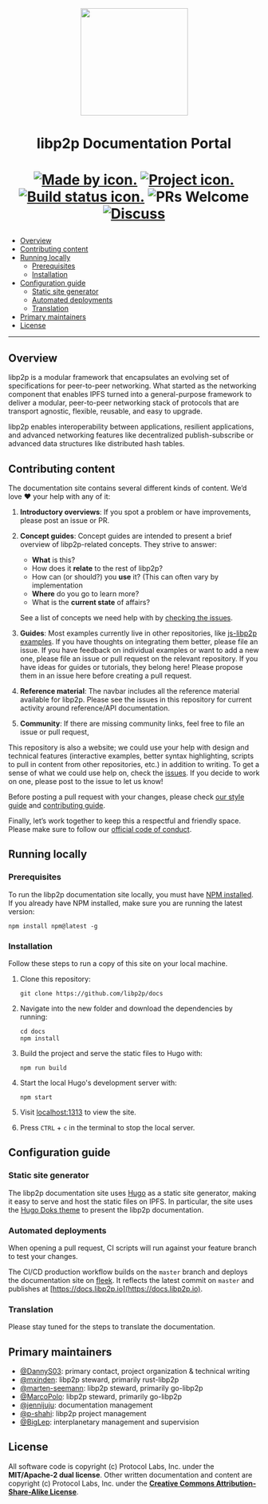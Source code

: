 <div align="center">
<img align="center" src="static/logos/libp2p_color_symbol.png" width="215">
<h1> libp2p Documentation Portal <h1>

[![Made by icon.](https://img.shields.io/badge/made%20by-Protocol%20Labs-blue.svg?style=flat-square)](https://protocol.ai/)
[![Project icon.](https://img.shields.io/badge/project-libp2p-lightgrey)](https://libp2p.io/)
[![Build status icon.](https://img.shields.io/circleci/project/github/ipfs/ipfs-docs/master.svg?style=flat-square)](https://circleci.com/gh/ipfs/ipfs-docs)
![PRs Welcome](https://img.shields.io/badge/PRs-welcome-brightgreen.svg)
[![Discuss](https://img.shields.io/discourse/https/discuss.libp2p.io/posts.svg?style=flat-square)](https://discuss.libp2p.io)
</div>

<!-- TOC -->
- [Overview](#overview)
- [Contributing content](#contributing-content)
- [Running locally](#running-locally)
  - [Prerequisites](#prerequisites)
  - [Installation](#installation)
- [Configuration guide](#configuration-guide)
  - [Static site generator](#static-site-generator)
  - [Automated deployments](#automated-deployments)
  - [Translation](#translation)
- [Primary maintainers](#primary-maintainers)
- [License](#license)
<!-- /TOC -->

---

## Overview

libp2p is a modular framework that encapsulates an evolving set of specifications for peer-to-peer networking. What started as the networking component that enables IPFS turned into a general-purpose framework to deliver a modular, peer-to-peer networking stack of protocols that are transport agnostic, flexible, reusable, and easy to upgrade.

libp2p enables interoperability between applications, resilient applications, and advanced networking features like decentralized publish-subscribe or advanced data structures like distributed hash tables.

## Contributing content

The documentation site contains several different kinds of content. We’d love ❤️ your help with any of it:

1. **Introductory overviews**: If you spot a problem or have improvements, please post an issue or PR.

2. **Concept guides**: Concept guides are intended to present a brief overview of libp2p-related concepts.
   They strive to answer:

    - **What** is this?
    - How does it **relate** to the rest of libp2p?
    - How can (or should?) you **use** it? (This can often vary by implementation
    - **Where** do you go to learn more?
    - What is the **current state** of affairs?

    See a list of concepts we need help with by [checking the issues](https://github.com/libp2p/docs/issues?utf8=✓&q=is%3Aissue+is%3Aopen+label%3Acontent+concept).

3. **Guides**: Most examples currently live in other repositories, like [js-libp2p examples](https://github.com/libp2p/js-libp2p/tree/master/examples). If you have thoughts on integrating them better, please file an issue. If you have feedback on individual examples or want to add a new one, please file an issue or pull request on the relevant repository. If you have ideas for guides or tutorials, they belong here! Please propose them in an issue here before creating a pull request.

4. **Reference material**: The navbar includes all the reference material available for libp2p. Please see the issues in this repository for current activity around reference/API documentation.

5. **Community**: If there are missing community links, feel free to file an issue or pull request,

This repository is also a website; we could use your help with design and technical features (interactive examples, better syntax highlighting, scripts to pull in content from other repositories, etc.) in addition to writing. To get a sense of what we could use help on, check the [issues](https://github.com/libp2p/docs/issues). If you decide to work on one, please post to the issue to let us know!

Before posting a pull request with your changes, please check [our style guide](https://github.com/ipfs/community/blob/master/DOCS_STYLEGUIDE.md) and [contributing guide](https://github.com/libp2p/community/blob/master/CONTRIBUTE.md).

Finally, let’s work together to keep this a respectful and friendly space. Please make sure to follow our [official code of conduct](https://github.com/ipfs/community/blob/master/code-of-conduct.md).

## Running locally

### Prerequisites

To run the libp2p documentation site locally, you must have
[NPM installed](https://www.npmjs.com/).
If you already have NPM installed, make sure you are running the latest version:

```shell
npm install npm@latest -g
```

### Installation

Follow these steps to run a copy of this site on your local machine.

1. Clone this repository:

    ```shell
    git clone https://github.com/libp2p/docs
    ```

2. Navigate into the new folder and download the dependencies by running:

    ```shell
    cd docs
    npm install
    ```

3. Build the project and serve the static files to Hugo with:

    ```shell
    npm run build
    ```

4. Start the local Hugo's development server with:

    ```shell
    npm start
    ```

5. Visit [localhost:1313](http://localhost:1313) to view the site.
6. Press `CTRL` + `c` in the terminal to stop the local server.

## Configuration guide

### Static site generator

The libp2p documentation site uses [Hugo](https://gohugo.io/) as a static site generator,
making it easy to serve and host the static files on IPFS. In particular, the site uses
the [Hugo Doks theme](https://github.com/h-enk/doks) to present the libp2p documentation.

### Automated deployments

When opening a pull request, CI scripts will run against your feature branch to test your changes.

The CI/CD production workflow builds on the `master` branch and deploys the documentation site on [fleek](https://fleek.co/). It reflects the latest commit on `master` and publishes at [https://docs.libp2p.io](https://docs.libp2p.io).

### Translation

Please stay tuned for the steps to translate the documentation.

## Primary maintainers

- [@DannyS03](https://github.com/DannyS03): primary contact, project organization & technical writing
- [@mxinden](https://github.com/mxinden): libp2p steward, primarily rust-libp2p
- [@marten-seemann](https://github.com/marten-seemann): libp2p steward, primarily go-libp2p
- [@MarcoPolo](https://github.com/MarcoPolo): libp2p steward, primarily go-libp2p
- [@jennijuju](https://github.com/jennijuju): documentation management
- [@p-shahi](https://github.com/p-shahi): libp2p project management
- [@BigLep](https://github.com/BigLep): interplanetary management and supervision

## License

All software code is copyright (c) Protocol Labs, Inc. under the **MIT/Apache-2 dual license**.
Other written documentation and content are copyright (c) Protocol Labs, Inc. under the
[**Creative Commons Attribution-Share-Alike License**](https://creativecommons.org/licenses/by/4.0/).
